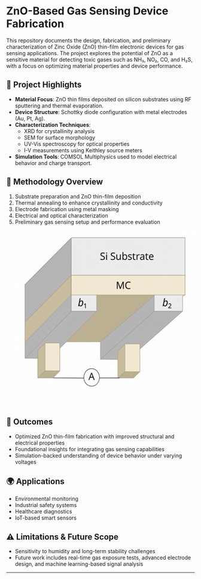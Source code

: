 # ZnO-Based Gas Sensing Device Fabrication

This repository documents the design, fabrication, and preliminary characterization of Zinc Oxide (ZnO) thin-film electronic devices for gas sensing applications. The project explores the potential of ZnO as a sensitive material for detecting toxic gases such as NH₃, NO₂, CO, and H₂S, with a focus on optimizing material properties and device performance.

## 📌 Project Highlights

- **Material Focus**: ZnO thin films deposited on silicon substrates using RF sputtering and thermal evaporation.
- **Device Structure**: Schottky diode configuration with metal electrodes (Au, Pt, Ag).
- **Characterization Techniques**:
  - XRD for crystallinity analysis
  - SEM for surface morphology
  - UV-Vis spectroscopy for optical properties
  - I-V measurements using Keithley source meters
- **Simulation Tools**: COMSOL Multiphysics used to model electrical behavior and charge transport.

## 🔬 Methodology Overview

1. Substrate preparation and ZnO thin-film deposition
2. Thermal annealing to enhance crystallinity and conductivity
3. Electrode fabrication using metal masking
4. Electrical and optical characterization
5. Preliminary gas sensing setup and performance evaluation
![Device Fabrication](https://github.com/pranathi-212/Fabrication-of-Zinc-Oxide-for-Gas-Sensing-application/blob/main/ChatGPT%20Image%20Sep%208,%202025,%2007_49_34%20PM.png?raw=true)

## 🚀 Outcomes

- Optimized ZnO thin-film fabrication with improved structural and electrical properties
- Foundational insights for integrating gas sensing capabilities
- Simulation-backed understanding of device behavior under varying voltages

## 🌍 Applications

- Environmental monitoring
- Industrial safety systems
- Healthcare diagnostics
- IoT-based smart sensors

## ⚠️ Limitations & Future Scope

- Sensitivity to humidity and long-term stability challenges
- Future work includes real-time gas exposure tests, advanced electrode design, and machine learning-based signal analysis

---
